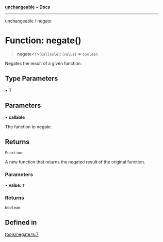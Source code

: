 [**unchangeable**](../README.md) • **Docs**

***

[unchangeable](../README.md) / negate

# Function: negate()

> **negate**\<`T`\>(`callable`): (`value`) => `boolean`

Negates the result of a given function.

## Type Parameters

• **T**

## Parameters

• **callable**

The function to negate.

## Returns

`Function`

A new function that returns the negated result of the original function.

### Parameters

• **value**: `T`

### Returns

`boolean`

## Defined in

[tools/negate.ts:7](https://github.com/nevoland/unchangeable/blob/dd3492fb78b3ab9733f94ad51551bd591389c2c3/lib/tools/negate.ts#L7)
